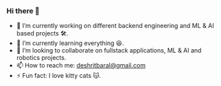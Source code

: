 ### Hi there 👋

- 🔭 I’m currently working on different backend engineering and ML & AI based projects 🛠.
- 🌱 I’m currently learning everything 😆.
- 👯 I’m looking to collaborate on fullstack applications, ML & AI and robotics projects.
- 📫 How to reach me: deshritbaral@gmail.com
- ⚡ Fun fact: I love kitty cats 😽.

